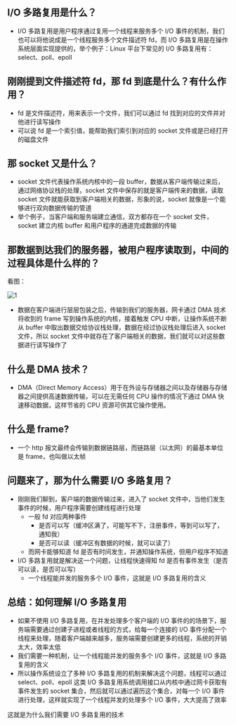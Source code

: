 ## I/O 多路复用是什么？

- I/O 多路复用是用户程序通过复用一个线程来服务多个 I/O 事件的机制，我们也可以将他说成是一个线程服务多个文件描述符 fd，而 I/O 多路复用是在操作系统层面实现提供的，举个例子：Linux 平台下常见的 I/O 多路复用有：select、poll、epoll



## 刚刚提到文件描述符 fd，那 fd 到底是什么？有什么作用？

- fd 是文件描述符，用来表示一个文件，我们可以通过 fd 找到对应的文件并对他进行读写操作
- 可以说 fd 是一个索引值，能帮助我们索引到对应的 socket 文件或是已经打开的磁盘文件



## 那 socket 又是什么？

- socket 文件代表操作系统内核中的一段 buffer，数据从客户端传输过来后，通过网络协议栈的处理，socket 文件中保存的就是客户端传来的数据，读取 socket 文件就能获取到客户端相关的数据，形象的说，socket 就像是一个能够进行双向数据传输的管道
- 举个例子，当客户端和服务端建立通信，双方都存在一个 socket 文件，socket 建立内核 buffer 和用户程序的通道完成数据的传输



## 那数据到达我们的服务器，被用户程序读取到，中间的过程具体是什么样的？

看图：

![1](https://formyblog-1316637577.cos.ap-guangzhou.myqcloud.com/img/1.png)

- 数据在客户端进行层层包装之后，传输到我们的服务器，网卡通过 DMA 技术将收到的 frame 写到操作系统的内核，接着触发 CPU 中断，让操作系统不断从 buffer 中取出数据交给协议栈处理，数据在经过协议栈处理后进入 socket 文件，所以 socket 文件中就存在了客户端相关的数据，我们就可以对这些数据进行读写操作了



## 什么是 DMA 技术？

- DMA（Direct Memory Access）用于在外设与存储器之间以及存储器与存储器之间提供高速数据传输，可以在无需任何 CPU 操作的情况下通过 DMA 快速移动数据，这样节省的 CPU 资源可供其它操作使用。



## 什么是 frame?

* 一个 http 报文最终会传输到数据链路层，而链路层（以太网）的最基本单位是 frame，也叫做以太帧



## 问题来了，那为什么需要 I/O 多路复用？

* 刚刚我们聊到，客户端的数据传输过来，进入了 socket 文件中，当他们发生事件的时候，用户程序需要创建线程进行处理
    * 一般 fd 对应两种事件
        * 是否可以写（缓冲区满了，可能写不下，注册事件，等到可以写了，通知我）
        * 是否可以读（缓冲区有数据的时候，就可以读了）
    * 而网卡能够知道 fd 是否有时间发生，并通知操作系统，但用户程序不知道
* I/O 多路复用就是解决这一个问题，让线程快速得知 fd 是否有事件发生（是否可以读，是否可以写）
    * 一个线程能并发的服务多个 I/O 事件，这就是 I/O 多路复用的含义



## 总结：如何理解 I/O 多路复用

- 如果不使用 I/O 多路复用，在并发处理多个客户端的 I/O 事件的的场景下，服务端需要通过创建子进程或者线程的方式，给每一个连接的 I/O 事件分配一个线程来处理，随着客户端越来越多，服务端需要创建更多的线程，系统的开销太大，效率太低
- 我们需要一种机制，让一个线程能并发的服务多个 I/O 事件，这就是 I/O 多路复用的含义
- 所以操作系统设立了多种 I/O 多路复用的机制来解决这个问题，线程可以通过 select、poll、epoll 这类 I/O 多路复用系统调用接口从内核中通过网卡获取有事件发生的 socket 集合，然后就可以通过遍历这个集合，对每一个 I/O 事件进行处理，这样就实现了一个线程并发的处理多个 I/O 事件，大大提高了效率

这就是为什么我们需要 I/O 多路复用的技术





